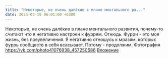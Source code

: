 ```yaml
---
title: "Некоторые, не очень далёкие в плане ментального ра..."
date: 2024-03-19 06:01:00 +0300
---
```


Некоторые, не очень далёкие в плане ментального развития, почему-то считают что я негативно настроен к фуррям.
Отнюдь.
Фурри - это моя жизнь, без преувеличения. Я негативно отношусь к мразям, которых фуррь сообществ в себя всасывает. Потому - продолжим.
Фотография
<a class="vk-attach" href="https://vk.com/photo41076938_457250586">https://vk.com/photo41076938_457250586</a>
<a class="vk-attach" href="https://vk.com/photo41076938_457250586">Вложение</a>
